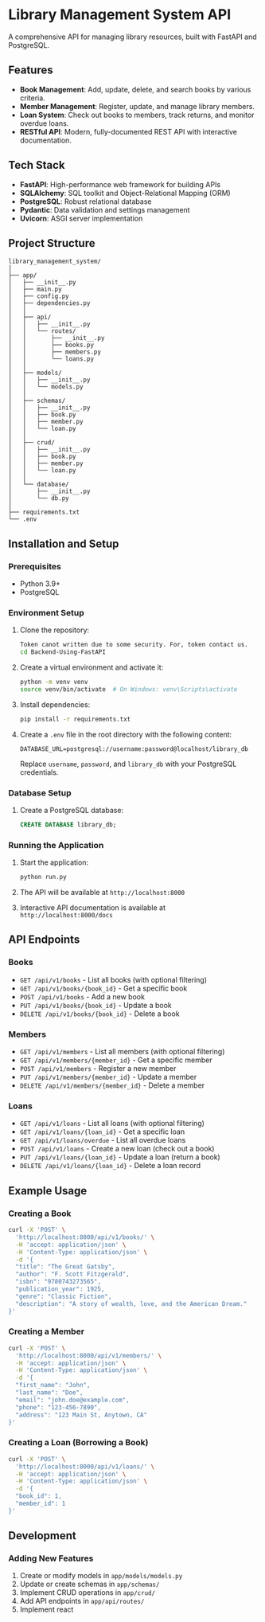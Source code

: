 # Library Management System API

A comprehensive API for managing library resources, built with FastAPI and PostgreSQL.

## Features

- **Book Management**: Add, update, delete, and search books by various criteria.
- **Member Management**: Register, update, and manage library members.
- **Loan System**: Check out books to members, track returns, and monitor overdue loans.
- **RESTful API**: Modern, fully-documented REST API with interactive documentation.

## Tech Stack

- **FastAPI**: High-performance web framework for building APIs
- **SQLAlchemy**: SQL toolkit and Object-Relational Mapping (ORM)
- **PostgreSQL**: Robust relational database
- **Pydantic**: Data validation and settings management
- **Uvicorn**: ASGI server implementation

## Project Structure

```
library_management_system/
│
├── app/
│   ├── __init__.py
│   ├── main.py
│   ├── config.py
│   ├── dependencies.py
│   │
│   ├── api/
│   │   ├── __init__.py
│   │   └── routes/
│   │       ├── __init__.py
│   │       ├── books.py
│   │       ├── members.py
│   │       └── loans.py
│   │
│   ├── models/
│   │   ├── __init__.py
│   │   └── models.py
│   │
│   ├── schemas/
│   │   ├── __init__.py
│   │   ├── book.py
│   │   ├── member.py
│   │   └── loan.py
│   │
│   ├── crud/
│   │   ├── __init__.py
│   │   ├── book.py
│   │   ├── member.py
│   │   └── loan.py
│   │
│   └── database/
│       ├── __init__.py
│       └── db.py
│
├── requirements.txt
└── .env
```

## Installation and Setup

### Prerequisites

- Python 3.9+
- PostgreSQL

### Environment Setup

1. Clone the repository:
   ```bash
   Token canot written due to some security. For, token contact us.
   cd Backend-Using-FastAPI
   ```

2. Create a virtual environment and activate it:
   ```bash
   python -m venv venv
   source venv/bin/activate  # On Windows: venv\Scripts\activate
   ```

3. Install dependencies:
   ```bash
   pip install -r requirements.txt
   ```

4. Create a `.env` file in the root directory with the following content:
   ```
   DATABASE_URL=postgresql://username:password@localhost/library_db
   ```
   Replace `username`, `password`, and `library_db` with your PostgreSQL credentials.

### Database Setup

1. Create a PostgreSQL database:
   ```sql
   CREATE DATABASE library_db;
   ```

### Running the Application

1. Start the application:
   ```bash
   python run.py
   ```

2. The API will be available at `http://localhost:8000`
3. Interactive API documentation is available at `http://localhost:8000/docs`

## API Endpoints

### Books

- `GET /api/v1/books` - List all books (with optional filtering)
- `GET /api/v1/books/{book_id}` - Get a specific book
- `POST /api/v1/books` - Add a new book
- `PUT /api/v1/books/{book_id}` - Update a book
- `DELETE /api/v1/books/{book_id}` - Delete a book

### Members

- `GET /api/v1/members` - List all members (with optional filtering)
- `GET /api/v1/members/{member_id}` - Get a specific member
- `POST /api/v1/members` - Register a new member
- `PUT /api/v1/members/{member_id}` - Update a member
- `DELETE /api/v1/members/{member_id}` - Delete a member

### Loans

- `GET /api/v1/loans` - List all loans (with optional filtering)
- `GET /api/v1/loans/{loan_id}` - Get a specific loan
- `GET /api/v1/loans/overdue` - List all overdue loans
- `POST /api/v1/loans` - Create a new loan (check out a book)
- `PUT /api/v1/loans/{loan_id}` - Update a loan (return a book)
- `DELETE /api/v1/loans/{loan_id}` - Delete a loan record

## Example Usage

### Creating a Book

```bash
curl -X 'POST' \
  'http://localhost:8000/api/v1/books/' \
  -H 'accept: application/json' \
  -H 'Content-Type: application/json' \
  -d '{
  "title": "The Great Gatsby",
  "author": "F. Scott Fitzgerald",
  "isbn": "9780743273565",
  "publication_year": 1925,
  "genre": "Classic Fiction",
  "description": "A story of wealth, love, and the American Dream."
}'
```

### Creating a Member

```bash
curl -X 'POST' \
  'http://localhost:8000/api/v1/members/' \
  -H 'accept: application/json' \
  -H 'Content-Type: application/json' \
  -d '{
  "first_name": "John",
  "last_name": "Doe",
  "email": "john.doe@example.com",
  "phone": "123-456-7890",
  "address": "123 Main St, Anytown, CA"
}'
```

### Creating a Loan (Borrowing a Book)

```bash
curl -X 'POST' \
  'http://localhost:8000/api/v1/loans/' \
  -H 'accept: application/json' \
  -H 'Content-Type: application/json' \
  -d '{
  "book_id": 1,
  "member_id": 1
}'
```

## Development

### Adding New Features

1. Create or modify models in `app/models/models.py`
2. Update or create schemas in `app/schemas/`
3. Implement CRUD operations in `app/crud/`
4. Add API endpoints in `app/api/routes/`
5. Implement react

